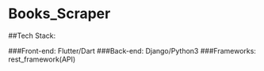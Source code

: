 # Books_Scraper

##Tech Stack:

###Front-end: Flutter/Dart 
###Back-end: Django/Python3 
###Frameworks: rest_framework(API)
